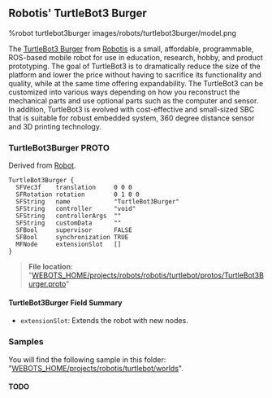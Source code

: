 ## Robotis' TurtleBot3 Burger

%robot turtlebot3burger images/robots/turtlebot3burger/model.png

The [TurtleBot3 Burger](http://emanual.robotis.com/docs/en/platform/turtlebot3/specifications/) from [Robotis](http://www.robotis.us/) is a small, affordable, programmable, ROS-based mobile robot for use in education, research, hobby, and product prototyping.
The goal of TurtleBot3 is to dramatically reduce the size of the platform and lower the price without having to sacrifice its functionality and quality, while at the same time offering expandability.
The TurtleBot3 can be customized into various ways depending on how you reconstruct the mechanical parts and use optional parts such as the computer and sensor.
In addition, TurtleBot3 is evolved with cost-effective and small-sized SBC that is suitable for robust embedded system, 360 degree distance sensor and 3D printing technology.

### TurtleBot3Burger PROTO

Derived from [Robot](../reference/robot.md).

```
TurtleBot3Burger {
  SFVec3f    translation     0 0 0
  SFRotation rotation        0 1 0 0
  SFString   name            "TurtleBot3Burger"
  SFString   controller      "void"
  SFString   controllerArgs  ""
  SFString   customData      ""
  SFBool     supervisor      FALSE
  SFBool     synchronization TRUE
  MFNode     extensionSlot   []
}
```

> **File location**: "[WEBOTS\_HOME/projects/robots/robotis/turtlebot/protos/TurtleBot3Burger.proto](https://github.com/cyberbotics/webots/tree/master/projects/robots/robotis/turtlebot/protos/TurtleBot3Burger.proto)"

#### TurtleBot3Burger Field Summary

- `extensionSlot`: Extends the robot with new nodes.

### Samples

You will find the following sample in this folder: "[WEBOTS\_HOME/projects/robotis/turtlebot/worlds](https://github.com/cyberbotics/webots/tree/master/projects/robots/robotis/turtlebot/worlds)".

#### TODO
